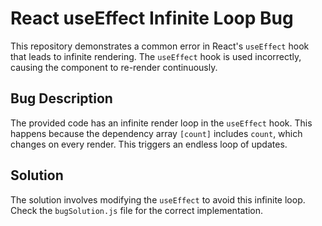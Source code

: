 # React useEffect Infinite Loop Bug
This repository demonstrates a common error in React's `useEffect` hook that leads to infinite rendering. The `useEffect` hook is used incorrectly, causing the component to re-render continuously.

## Bug Description
The provided code has an infinite render loop in the `useEffect` hook. This happens because the dependency array `[count]` includes `count`, which changes on every render. This triggers an endless loop of updates.

## Solution
The solution involves modifying the `useEffect` to avoid this infinite loop. Check the `bugSolution.js` file for the correct implementation.